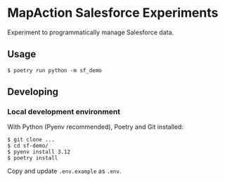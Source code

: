 # MapAction Salesforce Experiments

Experiment to programmatically manage Salesforce data.

## Usage

```
$ poetry run python -m sf_demo
```

## Developing

### Local development environment

With Python (Pyenv recommended), Poetry and Git installed:

```
$ git clone ...
$ cd sf-demo/
$ pyenv install 3.12
$ poetry install
```

Copy and update `.env.example` as `.env`.
